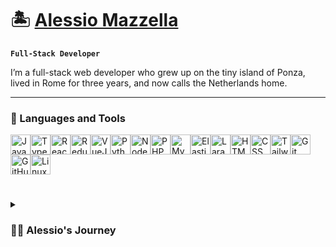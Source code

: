 # 🏝️ [Alessio Mazzella](https://alessio-m.vercel.app/)

**`Full-Stack Developer`**

I’m a full-stack web developer who grew up on the tiny island of Ponza, lived in Rome for three years, and now calls the Netherlands home.

---

### 🧰 Languages and Tools

<div style="display: flex; flex-wrap: wrap;">
    <img alt="JavaScript" width="32px" src="https://cdn.jsdelivr.net/gh/devicons/devicon/icons/javascript/javascript-plain.svg" />
    <img alt="TypeScript" width="32px" src="https://cdn.jsdelivr.net/gh/devicons/devicon/icons/typescript/typescript-plain.svg" />
    <img alt="React" width="32px" src="https://cdn.jsdelivr.net/gh/devicons/devicon/icons/react/react-original.svg" />
    <img alt="Redux" width="32px" src="https://cdn.jsdelivr.net/gh/devicons/devicon@latest/icons/redux/redux-original.svg" />
    <img alt="VueJS" width="32px" src="https://cdn.jsdelivr.net/gh/devicons/devicon@latest/icons/vuejs/vuejs-original.svg" />
    <img alt="Python" width="32px" src="https://cdn.jsdelivr.net/gh/devicons/devicon/icons/python/python-plain.svg" />
    <img alt="NodeJS" width="32px" src="https://cdn.jsdelivr.net/gh/devicons/devicon@latest/icons/nodejs/nodejs-original-wordmark.svg" />
    <img alt="PHP" width="32px" src="https://cdn.jsdelivr.net/gh/devicons/devicon@latest/icons/php/php-original.svg" />
    <img alt="MySQL" width="32px" src="https://cdn.jsdelivr.net/gh/devicons/devicon@latest/icons/mysql/mysql-original-wordmark.svg" />
    <img alt="Elasticsearch" width="32px" src="https://cdn.jsdelivr.net/gh/devicons/devicon@latest/icons/elasticsearch/elasticsearch-original.svg" />
    <img alt="Laravel" width="32px" src="https://cdn.jsdelivr.net/gh/devicons/devicon@latest/icons/laravel/laravel-original-wordmark.svg" />
    <img alt="HTML" width="32px" src="https://cdn.jsdelivr.net/gh/devicons/devicon/icons/html5/html5-plain.svg" />
    <img alt="CSS" width="32px" src="https://cdn.jsdelivr.net/gh/devicons/devicon/icons/css3/css3-plain.svg" />
    <img alt="Tailwind" width="32px" src="https://cdn.jsdelivr.net/gh/devicons/devicon@latest/icons/tailwindcss/tailwindcss-original.svg" />
    <img alt="Git" width="32px" src="https://cdn.jsdelivr.net/gh/devicons/devicon/icons/git/git-original.svg" />
    <img alt="GitHub" width="32px" src="https://cdn.jsdelivr.net/gh/devicons/devicon/icons/github/github-original.svg" />
    <img alt="Linux" width="32px" src="https://cdn.jsdelivr.net/gh/devicons/devicon/icons/linux/linux-original.svg" />
</div>

#
<details>
 <summary><h3>👨‍💻 Alessio's Journey</h3></summary>
  
  My journey into the tech world started as a curious kid on a tiny island, Ponza. I was mesmerized by how technology could bring ideas to life. That fascination grew as I taught myself programming, diving deep into the world of code. 
  
  
  I started as a full-stack developer, but my love for design and interactivity led me to focus on front-end development. Over the years, I’ve developed my skills in React, TypeScript, and Elasticsearch, building interfaces for users and solving real-world problems.

  
  Over the years, I’ve worked for established companies, constantly pushing myself to grow my skills and take on new challenges. When Rome started to feel too comfortable, I knew it was time for a change.
True growth happens outside the comfort zone, so I moved to another country. Moving to The Netherlands was a big leap, it broadened my horizons.
